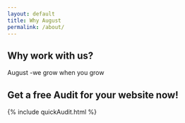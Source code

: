 ```yaml
---
layout: default
title: Why August
permalink: /about/
---
```

<div class="verticle-line"></div>
<section id="freeAudit">
        <div class="pure-g  wrapper box-shadow-large center bordered-top">
                <div class="pure-u-1">
                        <h2 class="align-center text-primary">Why work with us?</h2>
                <!-- </div>
                <div class="pure-u-2-3 float-right"> -->
                       August -we grow when you grow
                </div>
        </div>
</section>
<div class="verticle-line"></div>
<section id="freeAudit">
        <div class="pure-g  wrapper box-shadow-large center bordered-top">
                <div class="pure-u-1">
                        <h2 class="align-center text-primary">Get a free Audit for your website now!</h2>
                <!-- </div>
                <div class="pure-u-2-3 float-right"> -->
                        {% include quickAudit.html %}
                </div>
        </div>
</section>